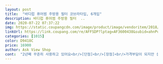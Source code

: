 ```yaml
---
layout: post 
title:  "바디럽 퓨어썸 주방용 필터 코브라타입, 6개입" 
description: 바디럽 퓨어썸 주방용 필터  ..
date: 2020-07-22 07:37:22 
img: https://static.coupangcdn.com/image/product/image/vendoritem/2018/11/13/3420709335/3b5d0e9b-c4f9-4cc4-baeb-79f540fd1198.jpg 
linkUrl: https://link.coupang.com/re/AFFSDP?lptag=AF3600438&subid=ahnPublicAsk&pageKey=49871495&itemId=175958328&vendorItemId=3420709335&traceid=V0-113-064a11b217ae19e2 
categories: [1015] 
color: D9418C 
price: 16900 
author: Ask View Shop 
cont:  "2년째 꾸준히 사용하고 있어요<br/>[단점]<br/>[장점]<br/>가격부담이 되지만 설치 않하고는 이제 수돗물을 쓰기가 꺼려져서<br/>강추강추!!!!<br/>개당 약 2,500원 정도 하는데 건강을 생각해서라도 필터는 필수겠죠!!<br/>괜히 기분이 좋네요 ㅋㅋㅋㅋ 진작 바꾼다는걸 이제야ㅠㅠ<br/>교체하기도 쉽고 깨끗해진 필터로 물끓여마시는데 뭔가<br/>그러다 금방 다 사용하게 되었고 쿠팡에서도 판매를 하는 것을 보고 구매를 했습니다.<br/><br/>기존에 코브라 쓰고있어서<br/>눈에 띄게 드라마틱한 효과를 경험하게 된다.<br/><br/>디자인이 조금 바꼈네요? ㅋㅋ<br/>바디럽 퓨어필터는 SNS광고를 통해서 처음 접했고, 그때 처음 구매를 했습니다.<br/><br/>배송 상품 모두 만족^^<br/>본체와 리필의 모양의 차이인진 모르겠는데 ㅋㅋ<br/>샤워기 세면대 개수대 수도필터만 주기적으로 갈아주고있어용 ㅋㅋㅋ<br/>아예 세트로 구성상품 구매했는데 ㅋ<br/>아이둘 키우다보니 약간 신경쓰여서<br/>아이들 젖병도 있고 채소나 과일 세척할때 찝찝해서 구매했는데<br/>암튼 잘 맞아요 ㅋㅋㅋ 디자인이 바뀐느낌이에요그냥 ㅋ<br/>오래된주택이라 녹물이 많이나와 욕실부터 주방까지 사용중인데<br/>요즘 물 때문에 난리였죠ㅠ<br/>요즘 지어지는 아파트에서는 녹물을 보기 어렵겠지만, 조금 연식이 오래된 아파트거나 공장, 회사 등에서는 거의 필수템이라고 생각해요.<br/><br/>워낙  녹물이 심하다 보니 눈에 띄게 걸러주는 모습에 반하였고, 앞으로도 계속 구매할 생각입니다.<br/><br/>저는 난리 지역은 아니지만<br/>주변에 추천해줄만한 제품이라고 생각해요!!<br/>필터 디자인이 바뀐건지<br/>필터가 너무갈색이라ㅠㅜㅋㅋ 이번에<br/>필터는 두 달에 한번 정도 교체를 하라고 하는데 제가 보기엔 한 달에 한번 정도가 가장 효율적인 것 같습니다.<br/><br/>필터쓰기 이전에 이런 녹물을 사용했다는 것에 자괴감이 든다... <br/>.<br/>.<br/><br/>하지만 녹물이 얼마나 심하던지 한달을 채 버티지 못하고 필터를 매번 갈아야 했습니다.<br/><br/>확실히 녹물을 걸러주더라구요.<br/><br/>확실히 좋아요 녹냄새도 안나고 한박스억 한달정도 사용하는데<br/>회사에 녹물이 너무 심해서 매번 정수기 물이나 삼다수로 텀블러를 씻거나, 과일을 씼었습니다.<br/><br/>회사에서 사용하고 있습니다.<br/><br/>" 
---
```


